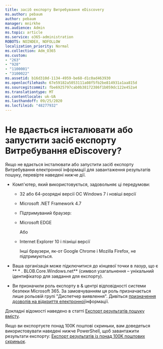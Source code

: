 ```yaml
---
title: засіб експорту Витребування eDiscovery
ms.author: pebaum
author: pebaum
manager: mnirkhe
ms.audience: Admin
ms.topic: article
ms.service: o365-administration
ROBOTS: NOINDEX, NOFOLLOW
localization_priority: Normal
ms.collection: Adm_O365
ms.custom:
- "263"
- "928"
- "1100001"
- "3100022"
ms.assetid: b16d310d-1134-4959-be68-d1c0ad463930
ms.openlocfilehash: 67e59182a5053111a08f5fb2be814931a1aa815d
ms.sourcegitcommit: fbe6925797cab0b38172386f1b059dc122e452a4
ms.translationtype: MT
ms.contentlocale: uk-UA
ms.lasthandoff: 09/25/2020
ms.locfileid: "48277932"
---
```

# <a name="cant-install-or-run-the-ediscovery-export-tool"></a>Не вдається інсталювати або запустити засіб експорту Витребування eDiscovery?

Якщо не вдається інсталювати або запустити засіб експорту Витребування електронної інформації для завантаження результатів пошуку, перевірте наведені нижче дії.
  
- Комп'ютер, який використовується, задовольняє ці передумови:

  - 32 або 64-розрядні версії ОС Windows 7 і новіші версії

  - Microsoft .NET Framework 4.7

  - Підтримуваний браузер:

  - Microsoft EDGE

    Або

  - Internet Explorer 10 і пізніші версії

    Інші браузери, як-от Google Chrome і Mozilla Firefox, не підтримуються.

- Ваша організація може підключитися до кінцевої точки в лазур, що є ** \* . BLOB.Core.Windows.net** (символ узагальнення – унікальний ідентифікатор для завдання для експорту).

- Ви призначили роль експорту в &amp; центрі відповідності системи безпеки Microsoft 365. За замовчуванням ця роль призначається лише рольовій групі "Диспетчер виявлення". Дивіться [призначення дозволів на відкриття електронної](https://docs.microsoft.com/microsoft-365/compliance/assign-ediscovery-permissions)інформації.

Докладні відомості наведено в статті [Експорт результатів пошуку вмісту](https://docs.microsoft.com/microsoft-365/compliance/export-search-results).

Якщо ви експортуєте понад 100K поштові скриньки, вам доведеться використовувати наведені нижче PowerShell, щоб завантажити результати експорту:  [Експорт результатів із понад 100K поштових скриньок](https://docs.microsoft.com/microsoft-365/compliance/export-search-results?view=o365-worldwide%23exporting-results-from-more-than-100000-mailboxes).